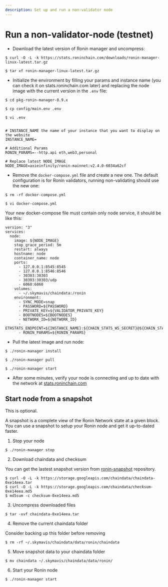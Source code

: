 ```yaml
---
description: Set up and run a non-validator node
---
```

# Run a non-validator-node (testnet)

* Download the latest version of Ronin manager and uncompress:

```
$ curl -O -L -k https://stats.roninchain.com/downloads/ronin-manager-linux-latest.tar.gz

$ tar xf ronin-manager-linux-latest.tar.gz
```

* Initialize the environment by filling your params and instance name (you can check it on stats.roninchain.com later) and replacing the node image with the current version in the `.env` file:

```
$ cd pkg-ronin-manager-0.9.x

$ cp config/main.env .env

$ vi .env


# INSTANCE_NAME the name of your instance that you want to display on the website
INSTANCE_NAME=

# Additional Params
RONIN_PARAMS=--http.api eth,web3,personal

# Replace latest NODE_IMAGE
NODE_IMAGE=axieinfinity/ronin-mainnet:v2.4.0-6034a62cf
```

* Remove the `docker-compose.yml` file and create a new one. The default configuration is for Ronin validators, running non-validating should use the new one:

```
$ rm -rf docker-compose.yml

$ vi docker-compose.yml
```

Your new docker-compose file must contain only node service, it should be like this:

```
version: "3"
services:
  node:
    image: ${NODE_IMAGE}
    stop_grace_period: 5m
    restart: always
    hostname: node
    container_name: node
    ports:
      - 127.0.0.1:8545:8545
      - 127.0.0.1:8546:8546
      - 30303:30303
      - 30303:30303/udp
      - 6060:6060
    volumes:
      - ~/.skymavis/chaindata:/ronin
    environment:
      - SYNC_MODE=snap
      - PASSWORD=${PASSWORD}
      - PRIVATE_KEY=${VALIDATOR_PRIVATE_KEY}
      - BOOTNODES=${BOOTNODES}
      - NETWORK_ID=${NETWORK_ID}
      - ETHSTATS_ENDPOINT=${INSTANCE_NAME}:${CHAIN_STATS_WS_SECRET}@${CHAIN_STATS_WS_SERVER}:443
      - RONIN_PARAMS=${RONIN_PARAMS}

```

* Pull the latest image and run node:

```
$ ./ronin-manager install

$ ./ronin-manager pull

$ ./ronin-manager start
```

* After some minutes, verify your node is connecting and up to date with the network at [stats.roninchain.com](https://stats.roninchain.com)

## Start node from a snapshot

This is optional.

A snapshot is a complete view of the Ronin Network state at a given block. 
You can use a snapshot to setup your Ronin node and get it up-to-dated faster. 

1. Stop your node

```
$ ./ronin-manager stop
```

2. Download chaindata and checksum

You can get the lastest snapshot version from [ronin-snapshot](https://github.com/axieinfinity/ronin-snapshot) repository.

```
$ curl -O -L -k https://storage.googleapis.com/chaindata/chaindata-0xe14eea.tar
$ curl -O -L -k https://storage.googleapis.com/chaindata/checksum-0xe14eea.md5
$ md5sum -c checksum-0xe14eea.md5
```

3. Uncompress downloaded files

```
$ tar -xvf chaindata-0xe14eea.tar
```

4. Remove the current chaindata folder

Consider backing up this folder before removing

```
$ rm -rf ~/.skymavis/chaindata/data/ronin/chaindata
```

5. Move snapshot data to your chaindata folder

```
$ mv chaindata ~/.skymavis/chaindata/data/ronin/
```

6. Start your Ronin node
```
$ ./ronin-manager start
```
